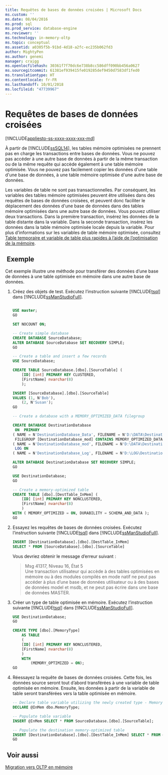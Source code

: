 ```yaml
---
title: Requêtes de bases de données croisées | Microsoft Docs
ms.custom: ''
ms.date: 08/04/2016
ms.prod: sql
ms.prod_service: database-engine
ms.reviewer: ''
ms.technology: in-memory-oltp
ms.topic: conceptual
ms.assetid: a0305f5b-91bd-4d18-a2fc-ec235b062fd3
author: MightyPen
ms.author: genemi
manager: craigg
ms.openlocfilehash: 30361f7f70dc6e738b8cc586dff090bb456a0627
ms.sourcegitcommit: 61381ef939415fe019285def9450d7583df1fed0
ms.translationtype: HT
ms.contentlocale: fr-FR
ms.lasthandoff: 10/01/2018
ms.locfileid: "47739967"
---
```

# <a name="cross-database-queries"></a>Requêtes de bases de données croisées
[!INCLUDE[appliesto-ss-xxxx-xxxx-xxx-md](../../includes/appliesto-ss-xxxx-xxxx-xxx-md.md)]

  À partir de [!INCLUDE[ssSQL14](../../includes/sssql14-md.md)], les tables mémoire optimisées ne prennent pas en charge les transactions entre bases de données. Vous ne pouvez pas accéder à une autre base de données à partir de la même transaction ou de la même requête qui accède également à une table mémoire optimisée. Vous ne pouvez pas facilement copier les données d'une table d'une base de données, à une table mémoire optimisée d'une autre base de données.  
  
 Les variables de table ne sont pas transactionnelles. Par conséquent, les variables des tables mémoire optimisées peuvent être utilisées dans des requêtes de bases de données croisées, et peuvent donc faciliter le déplacement des données d'une base de données dans des tables mémoire optimisées dans une autre base de données. Vous pouvez utiliser deux transactions. Dans la première transaction, insérez les données de la table distante dans la variable. Dans la seconde transaction, insérez les données dans la table mémoire optimisée locale depuis la variable.  Pour plus d’informations sur les variables de table mémoire optimisée, consultez [Table temporaire et variable de table plus rapides à l’aide de l’optimisation de la mémoire](../../relational-databases/in-memory-oltp/faster-temp-table-and-table-variable-by-using-memory-optimization.md).
  
## <a name="example"></a> Exemple
Cet exemple illustre une méthode pour transférer des données d’une base de données à une table optimisée en mémoire dans une autre base de données.

1. Créez des objets de test.  Exécutez l’instruction suivante [!INCLUDE[tsql](../../includes/tsql-md.md)] dans [!INCLUDE[ssManStudioFull](../../includes/ssmanstudiofull-md.md)].  

    ```sql

    USE master;
    GO
    
    SET NOCOUNT ON;
    
    -- Create simple database
    CREATE DATABASE SourceDatabase;
    ALTER DATABASE SourceDatabase SET RECOVERY SIMPLE;
    GO

    -- Create a table and insert a few records
    USE SourceDatabase;
    
    CREATE TABLE SourceDatabase.[dbo].[SourceTable] (
        [ID] [int] PRIMARY KEY CLUSTERED,
        [FirstName] nvarchar(8)
        );
    
    INSERT [SourceDatabase].[dbo].[SourceTable]
    VALUES (1, N'Bob'),
        (2, N'Susan');
    GO

    -- Create a database with a MEMORY_OPTIMIZED_DATA filegroup

    CREATE DATABASE DestinationDatabase
     ON  PRIMARY 
    ( NAME = N'DestinationDatabase_Data', FILENAME = N'D:\DATA\DestinationDatabase_Data.mdf',   SIZE = 8MB), 
     FILEGROUP [DestinationDatabase_mod] CONTAINS MEMORY_OPTIMIZED_DATA  DEFAULT
    ( NAME = N'DestinationDatabase_mod', FILENAME = N'D:\DATA\DestinationDatabase_mod', MAXSIZE = UNLIMITED)
     LOG ON 
    ( NAME = N'DestinationDatabase_Log', FILENAME = N'D:\LOG\DestinationDatabase_Log.ldf', SIZE = 8MB);
    
    ALTER DATABASE DestinationDatabase SET RECOVERY SIMPLE;
    GO
    
    USE DestinationDatabase;
    GO

    -- Create a memory-optimized table
    CREATE TABLE [dbo].[DestTable_InMem] (
        [ID] [int] PRIMARY KEY NONCLUSTERED,
        [FirstName] nvarchar(8)
        )
    WITH ( MEMORY_OPTIMIZED = ON, DURABILITY = SCHEMA_AND_DATA );
    GO
    ```

2.  Essayez les requêtes de bases de données croisées. Exécutez l’instruction suivante [!INCLUDE[tsql](../../includes/tsql-md.md)] dans [!INCLUDE[ssManStudioFull](../../includes/ssmanstudiofull-md.md)].
  
    ```sql  
    INSERT [DestinationDatabase].[dbo].[DestTable_InMem]
    SELECT * FROM [SourceDatabase].[dbo].[SourceTable]
    ```  

    Vous devriez obtenir le message d’erreur suivant :
    > Msg 41317, Niveau 16, État 5  
    > Une transaction utilisateur qui accède à des tables optimisées en mémoire ou à des modules compilés en mode natif ne peut pas accéder à plus d’une base de données utilisateur ou à des bases de données model et msdb, et ne peut pas écrire dans une base de données MASTER.

3.  Créer un type de table optimisée en mémoire.  Exécutez l’instruction suivante [!INCLUDE[tsql](../../includes/tsql-md.md)] dans [!INCLUDE[ssManStudioFull](../../includes/ssmanstudiofull-md.md)].

    ```sql
    USE DestinationDatabase;
    GO
    
    CREATE TYPE [dbo].[MemoryType]  
        AS TABLE  
        (  
        [ID] [int] PRIMARY KEY NONCLUSTERED,
        [FirstName] nvarchar(8)
        )  
        WITH  
            (MEMORY_OPTIMIZED = ON);  
    GO
    ```

4.  Réessayez la requête de bases de données croisées.  Cette fois, les données source seront tout d’abord transférées à une variable de table optimisée en mémoire.  Ensuite, les données à partir de la variable de table seront transférées vers la table optimisée en mémoire.
    ```sql
    -- Declare table variable utilizing the newly created type - MemoryType
    DECLARE @InMem dbo.MemoryType;
    
    -- Populate table variable
    INSERT @InMem SELECT * FROM SourceDatabase.[dbo].[SourceTable];
    
    -- Populate the destination memory-optimized table
    INSERT [DestinationDatabase].[dbo].[DestTable_InMem] SELECT * FROM @InMem;
    GO 
    ```
   
## <a name="see-also"></a> Voir aussi  
 [Migration vers OLTP en mémoire](../../relational-databases/in-memory-oltp/migrating-to-in-memory-oltp.md)  
  
  
